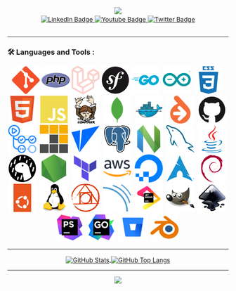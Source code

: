 
<div align="center">
  <img src="https://media.giphy.com/media/dWesBcTLavkZuG35MI/giphy.gif" height="300"/>
</div>

<div id="badges" align="center">
  <a href="your-linkedin-URL">
    <img src="https://img.shields.io/badge/LinkedIn-blue?style=for-the-badge&logo=linkedin&logoColor=white" alt="LinkedIn Badge"/>
  </a>
  <a href="your-youtube-URL">
    <img src="https://img.shields.io/badge/YouTube-red?style=for-the-badge&logo=youtube&logoColor=white" alt="Youtube Badge"/>
  </a>
  <a href="your-twitter-URL">
    <img src="https://img.shields.io/badge/Twitter-blue?style=for-the-badge&logo=twitter&logoColor=white" alt="Twitter Badge"/>
  </a>
</div>
<div align="center">
<img src="https://komarev.com/ghpvc/?username=acornforth&color=blue" alt="" style="display: inline-block"/>
<a href="https://codeium.com/profile/andrewcornforth"><img src="https://codeium.com/badges/v2/user/andrewcornforth/streak" alt="" style="display: inline-block"/></a>
</div>

---

### :hammer_and_wrench: Languages and Tools :

<div align="center">
  <!--img src="https://github.com/devicons/devicon/blob/master/icons/react/react-original-wordmark.svg" title="React" alt="React" width="64" height="64"/>&nbsp;
  <img src="https://github.com/devicons/devicon/blob/master/icons/spring/spring-original-wordmark.svg" title="Spring" alt="Spring" width="64" height="64"/>&nbsp;
  <img src="https://github.com/devicons/devicon/blob/master/icons/materialui/materialui-original.svg" title="Material UI" alt="Material UI" width="64" height="64"/>&nbsp;
  <img src="https://github.com/devicons/devicon/blob/master/icons/flutter/flutter-original.svg" title="Flutter" alt="Flutter" width="64" height="64"/>&nbsp;
  <img src="https://github.com/devicons/devicon/blob/master/icons/redux/redux-original.svg" title="Redux" alt="Redux " width="64" height="64"/>&nbsp;-->
  <img src="https://github.com/devicons/devicon/blob/master/icons/git/git-original.svg" title="Git" alt="Git" width="64" height="64"/>
  <img src="https://github.com/devicons/devicon/blob/master/icons/php/php-original.svg" title="PHP" alt="PHP" width="64" height="64"/>
  <img src="https://github.com/devicons/devicon/blob/master/icons/laravel/laravel-line.svg" title="Laravel" alt="Laravel" width="64" height="64"/>
  <img src="https://github.com/devicons/devicon/blob/master/icons/symfony/symfony-original.svg" title="Symfony" alt="Symfony" width="64" height="64"/>
  <img src="https://github.com/devicons/devicon/blob/master/icons/go/go-original-wordmark.svg" title="Go"  alt="Go" width="64" height="64"/>&nbsp;
  <img src="https://github.com/devicons/devicon/blob/master/icons/arduino/arduino-original.svg" title="Arduino"  alt="Arduino" width="64" height="64"/>&nbsp;
  <img src="https://github.com/devicons/devicon/blob/master/icons/css3/css3-plain-wordmark.svg"  title="CSS3" alt="CSS" width="64" height="64"/>&nbsp;
  <img src="https://github.com/devicons/devicon/blob/master/icons/html5/html5-original.svg" title="HTML5" alt="HTML" width="64" height="64"/>&nbsp;
  <img src="https://github.com/devicons/devicon/blob/master/icons/javascript/javascript-plain.svg" title="JavaScript" alt="JavaScript" width="64" height="64"/>&nbsp;
  <img src="https://github.com/devicons/devicon/blob/master/icons/composer/composer-original.svg" title="Composer"  alt="Composer" width="64" height="64"/>&nbsp;
  <img src="https://github.com/devicons/devicon/blob/master/icons/mongodb/mongodb-plain.svg" title="MongoDb"  alt="MongoDb" width="64" height="64"/>&nbsp;
  <img src="https://github.com/devicons/devicon/blob/master/icons/docker/docker-original.svg" title="Docker"  alt="Docker" width="64" height="64"/>&nbsp;
  <img src="https://github.com/devicons/devicon/blob/master/icons/doctrine/doctrine-original.svg" title="Doctrine"  alt="Doctrine" width="64" height="64"/>&nbsp;
  <img src="https://github.com/devicons/devicon/blob/master/icons/github/github-original.svg" title="Github"  alt="Github" width="64" height="64"/>&nbsp;
  <img src="https://github.com/devicons/devicon/blob/master/icons/githubactions/githubactions-original.svg" title="Github Actions"  alt="Github Actions" width="64" height="64"/>&nbsp;
  <img src="https://github.com/devicons/devicon/blob/master/icons/pnpm/pnpm-original.svg" title="PNPM"  alt="PNPM" width="64" height="64"/>&nbsp;
  <img src="https://github.com/devicons/devicon/blob/master/icons/vite/vite-original.svg" title="Vite"  alt="Vite" width="64" height="64"/>&nbsp;
  <img src="https://github.com/devicons/devicon/blob/master/icons/postgresql/postgresql-original.svg" title="PgSQL"  alt="PgSQL" width="64" height="64"/>&nbsp;
  <img src="https://github.com/devicons/devicon/blob/master/icons/neovim/neovim-original.svg" title="Neovim"  alt="Neovim" width="64" height="64"/>&nbsp;
  <img src="https://github.com/devicons/devicon/blob/master/icons/mysql/mysql-original.svg" title="MySQL"  alt="MySQL" width="64" height="64"/>&nbsp;
  <img src="https://github.com/devicons/devicon/blob/master/icons/java/java-original.svg" title="Java" alt="Java" width="64" height="64"/>&nbsp;
  <img src="https://github.com/devicons/devicon/blob/master/icons/denojs/denojs-original.svg" title="DenoJS" alt="DenoJS" width="64" height="64"/>&nbsp;
  <img src="https://github.com/devicons/devicon/blob/master/icons/nodejs/nodejs-original.svg" title="NodeJS" alt="NodeJS" width="64" height="64"/>&nbsp;
  <img src="https://github.com/devicons/devicon/blob/master/icons/terraform/terraform-original.svg" title="Terrafrom" alt="Terrafrom" width="64" height="64"/>&nbsp;
  <img src="https://github.com/devicons/devicon/blob/master/icons/amazonwebservices/amazonwebservices-original-wordmark.svg" title="AWS" alt="AWS" width="64" height="64"/>&nbsp;
  <img src="https://github.com/devicons/devicon/blob/master/icons/digitalocean/digitalocean-original.svg" title="Digital Ocean" alt="Digital Ocean" width="64" height="64"/>&nbsp;
  <img src="https://github.com/devicons/devicon/blob/master/icons/archlinux/archlinux-original.svg" title="ArchLinux" alt="ArchLinuxWS" width="64" height="64"/>&nbsp;
  <img src="https://github.com/devicons/devicon/blob/master/icons/debian/debian-original.svg" title="Debian" alt="Debian" width="64" height="64"/>&nbsp;
  <img src="https://github.com/devicons/devicon/blob/master/icons/ubuntu/ubuntu-original.svg" title="Ubuntu" alt="Ubuntu" width="64" height="64"/>&nbsp;
  <img src="https://github.com/devicons/devicon/blob/master/icons/linux/linux-original.svg" title="Linux" alt="Linux" width="64" height="64"/>&nbsp;
  <img src="https://github.com/devicons/devicon/blob/master/icons/postcss/postcss-original.svg" title="PostCSS"  alt="PostCSS" width="64" height="64"/>&nbsp;
  <img src="https://github.com/devicons/devicon/blob/master/icons/sonarqube/sonarqube-original.svg" title="Sonar"  alt="Sonar" width="64" height="64"/>&nbsp;
  <img src="https://github.com/devicons/devicon/blob/master/icons/jetbrains/jetbrains-original.svg" title="JB"  alt="JB" width="64" height="64"/>&nbsp;
  <img src="https://github.com/devicons/devicon/blob/master/icons/gimp/gimp-original.svg" title="GIMP"  alt="GIMP" width="64" height="64"/>&nbsp;
  <img src="https://github.com/devicons/devicon/blob/master/icons/inkscape/inkscape-original.svg" title="Inkscape"  alt="Inkscape" width="64" height="64"/>&nbsp;
  <img src="https://github.com/devicons/devicon/blob/master/icons/phpstorm/phpstorm-original.svg" title="PHPStorm"  alt="PHPStorm" width="64" height="64"/>&nbsp;
  <img src="https://github.com/devicons/devicon/blob/master/icons/goland/goland-original.svg" title="GoLand"  alt="GoLand" width="64" height="64"/>&nbsp;
  <img src="https://github.com/devicons/devicon/blob/master/icons/bitbucket/bitbucket-original.svg" title="BitBucket"  alt="BitBucket" width="64" height="64"/>&nbsp;
  <img src="https://github.com/devicons/devicon/blob/master/icons/blender/blender-original.svg" title="Blender"  alt="Blender" width="64" height="64"/>&nbsp;
  
</div>

---

<div align="center">
<a href="https://github.com/anuraghazra/github-readme-stats"> 
<img align="center" height="400px" src="https://github-readme-stats-two-pi-42.vercel.app/api?username=acornforth&count_private=true&show=reviews,discussions_started,discussions_answered,prs_merged,prs_merged_percentage&show_icons=true&bg_color=22222200" alt="GitHub Stats" />
</a>

<a href="https://github.com/anuraghazra/github-readme-stats"> 
<img align="center" height="400px"src="https://github-readme-stats-two-pi-42.vercel.app/api/top-langs/?username=acornforth&count_private=true&layout=donut-vertical&&bg_color=22222200&langs_count=8" alt="GitHub Top Langs" />
</a>
</div>

---

<div id="header" align="center">
  <img src="https://media.giphy.com/media/M9gbBd9nbDrOTu1Mqx/giphy.gif" width="100"/>
</div>
